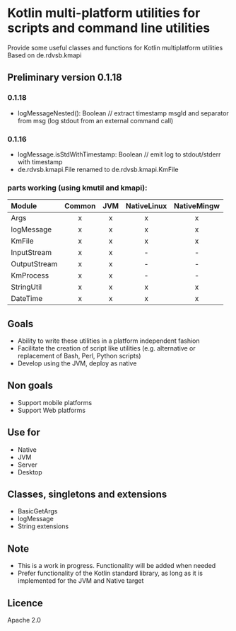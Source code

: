 # Kotlin multi-platform utilities for scripts and command line utilities
Provide some useful classes and functions for Kotlin multiplatform utilities 
Based on de.rdvsb.kmapi

## Preliminary version 0.1.18
### 0.1.18
* logMessageNested(): Boolean // extract timestamp msgId and separator from msg (log stdout from an external command call)
### 0.1.16
 * logMessage.isStdWithTimestamp: Boolean // emit log to stdout/stderr with timestamp
 * de.rdvsb.kmapi.File renamed to de.rdvsb.kmapi.KmFile

### parts working (using kmutil and kmapi):

| Module | Common | JVM | NativeLinux | NativeMingw |
| :---   | :---:  | :---: | :---: | :---: |
| Args | x | x | x | x |
| logMessage | x | x | x | x |
| KmFile | x | x | x | x |
| InputStream | x | x | - | - |
| OutputStream | x | x | - | - |
| KmProcess | x | x | - | - |
| StringUtil | x | x | x | x |
| DateTime | x | x | x | x |

## Goals
 * Ability to write these utilities in a platform independent fashion
 * Facilitate the creation of script like utilities (e.g. alternative or replacement of Bash, Perl, Python scripts)
 * Develop using the JVM, deploy as native

## Non goals
 * Support mobile platforms
 * Support Web platforms

## Use for
 * Native
 * JVM
 * Server
 * Desktop

## Classes, singletons and extensions
 * BasicGetArgs
 * logMessage
 * String extensions 

## Note
 * This is a work in progress. Functionality will be added when needed
 * Prefer functionality of the Kotlin standard library, as long as it is implemented for the JVM and Native target

## Licence
Apache 2.0
